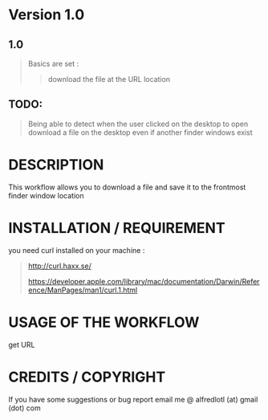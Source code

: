 # Version 1.0

## 1.0
> Basics are set :
> > download the file at the URL location

## TODO:
> Being able to detect when the user clicked on the desktop to open download a file on the desktop even if another finder windows exist

# DESCRIPTION

This workflow allows you to download a file and save it to the frontmost finder window location

# INSTALLATION / REQUIREMENT

you need curl installed on your machine :
> http://curl.haxx.se/
> 
> https://developer.apple.com/library/mac/documentation/Darwin/Reference/ManPages/man1/curl.1.html

# USAGE OF THE WORKFLOW

get URL

# CREDITS / COPYRIGHT

If you have some suggestions or bug report email me @ 
alfredlotl (at) gmail (dot) com